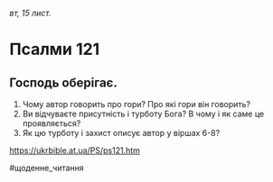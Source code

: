 
_вт, 15 лист._

# Псалми 121

## Господь оберігає.
1. Чому автор говорить про гори? Про які гори він говорить?
2. Ви відчуваєте присутність і турботу Бога? В чому і як саме це проявляється?
3. Як цю турботу і захист описує автор у віршах 6-8?

https://ukrbible.at.ua/PS/ps121.htm

#щоденне_читання 
